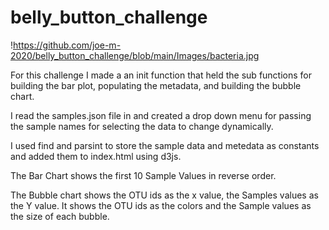 # belly_button_challenge
!https://github.com/joe-m-2020/belly_button_challenge/blob/main/Images/bacteria.jpg

For this challenge I made a an init function that held the sub functions for building the bar plot, populating the metadata, and building the bubble chart.

I read the samples.json file in and created a drop down menu for passing the sample names for selecting the data to change dynamically.

I used find and parsint to store the sample data and metedata as constants and added them to index.html using d3js.

The Bar Chart shows the first 10 Sample Values in reverse order.

The Bubble chart shows the OTU ids as the x value, the Samples values as the Y value. It shows the OTU ids as the colors and the Sample values as the size of each bubble.